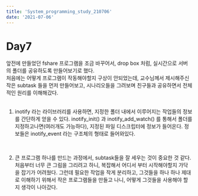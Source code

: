 ```yaml
---
title: 'System_programming_study_210706'
date: '2021-07-06'
---
```


# Day7  
앞전에 만들었던 fshare 프로그램을 조금 바꾸어서, drop box 처럼, 실시간으로 서버의 폴더를 공유하도록 만들어보기로 했다.  
처음에는 어떻게 프로그램이 작동해야할지 구상이 안되었는데, 교수님께서 제시해주신 작은 subtask 들을 먼저 만들어보고, 시나리오들을 그려보며 친구들과 공유하면서 전체적인 원리를 이해해갔다. 
<br>
<br>

1. inotify 라는 라이브러리를 사용하면, 지정한 폴더 내에서 이루어지는 작업들의 정보를 간단하게 얻을 수 있다. inotify_init() 과 inotify_add_watch() 를 통해서 폴더를 지정하고나면(여러개도 가능하다), 지정된 파일 디스크립터에 정보가 들어온다. 정보들은 inotify_event 라는 구조체의 형태로 들어와있다. 
<br>

2. 큰 프로그램 하나를 만드는 과정에서, subtask들을 잘 세우는 것이 중요한 것 같다. 처음부터 너무 큰 그림을 그리려고 하니, 복잡해서 어디서 부터 시작해야할지 가닥을 잡기가 어려웠다. 그런데 필요한 작업을 작게 분리하고, 그것들을 하나 하나 제대로 이해하기 위해서 작은 프로그램들을 만들고 나니, 어떻게 그것들을 사용해야 할지 생각이 나아갔다. 
<br>

